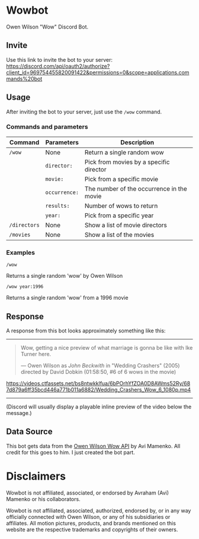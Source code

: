 # Wowbot

Owen Wilson "Wow" Discord Bot.

## Invite

Use this link to invite the bot to your server:
https://discord.com/api/oauth2/authorize?client_id=969754455820091422&permissions=0&scope=applications.commands%20bot

## Usage

After inviting the bot to your server, just use the `/wow` command.

### Commands and parameters

| Command      | Parameters    | Description                               |
| ------------ | ------------- | ----------------------------------------- |
| `/wow`       | None          | Return a single random wow                |
|              | `director:`   | Pick from movies by a specific director   |
|              | `movie:`      | Pick from a specific movie                |
|              | `occurrence:` | The number of the occurrence in the movie |
|              | `results:`    | Number of wows to return                  |
|              | `year:`       | Pick from a specific year                 |
| `/directors` | None          | Show a list of movie directors            |
| `/movies`    | None          | Show a list of the movies                 |

### Examples

`/wow`

Returns a single random 'wow' by Owen Wilson

`/wow year:1996`

Returns a single random 'wow' from a 1996 movie

## Response

A response from this bot looks approximately something like this:

---

> Wow, getting a nice preview of what marriage is gonna be like with Ike Turner here.
>
> ― Owen Wilson as _John Beckwith_ in "Wedding Crashers" (2005) directed by David Dobkin (01:58:50, #6 of 6 wows in the movie)

https://videos.ctfassets.net/bs8ntwkklfua/6bPOrhYfZOA0D8AWms52Ry/687d879a6ff35bcd446a771b011a6882/Wedding_Crashers_Wow_6_1080p.mp4

---

(Discord will usually display a playable inline preview of the video below the message.)

## Data Source

This bot gets data from the [Owen Wilson Wow API](https://owen-wilson-wow-api.herokuapp.com/) by Avi Mamenko. All credit for this goes to him. I just created the bot part.

# Disclaimers

Wowbot is not affiliated, associated, or endorsed by Avraham (Avi) Mamenko or his collaborators.

Wowbot is not affiliated, associated, authorized, endorsed by, or in any way officially connected with Owen Wilson, or any of his subsidiaries or affiliates. All motion pictures, products, and brands mentioned on this website are the respective trademarks and copyrights of their owners.
